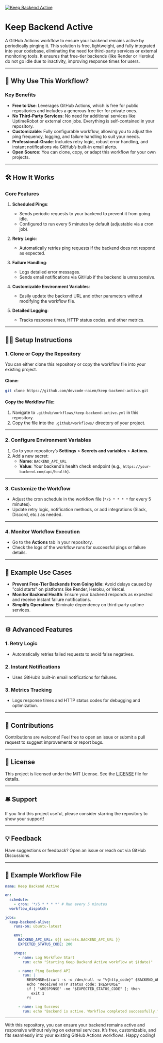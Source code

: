 [![Keep Backend Active](https://github.com/devcode-naiem/keep-backend-active/actions/workflows/keep-backend-active.yml/badge.svg)](https://github.com/devcode-naiem/keep-backend-active/actions/workflows/keep-backend-active.yml)
# Keep Backend Active

A GitHub Actions workflow to ensure your backend remains active by periodically pinging it. This solution is free, lightweight, and fully integrated into your codebase, eliminating the need for third-party services or external monitoring tools. It ensures that free-tier backends (like Render or Heroku) do not go idle due to inactivity, improving response times for users.

---

## 🚀 Why Use This Workflow?

### **Key Benefits**
- **Free to Use**: Leverages GitHub Actions, which is free for public repositories and includes a generous free tier for private ones.
- **No Third-Party Services**: No need for additional services like UptimeRobot or external cron jobs. Everything is self-contained in your repository.
- **Customizable**: Fully configurable workflow, allowing you to adjust the ping frequency, logging, and failure handling to suit your needs.
- **Professional-Grade**: Includes retry logic, robust error handling, and instant notifications via GitHub’s built-in email alerts.
- **Open Source**: You can clone, copy, or adapt this workflow for your own projects.

---

## 🛠️ How It Works

### **Core Features**
1. **Scheduled Pings**:
   - Sends periodic requests to your backend to prevent it from going idle.
   - Configured to run every 5 minutes by default (adjustable via a cron job).

2. **Retry Logic**:
   - Automatically retries ping requests if the backend does not respond as expected.

3. **Failure Handling**:
   - Logs detailed error messages.
   - Sends email notifications via GitHub if the backend is unresponsive.

4. **Customizable Environment Variables**:
   - Easily update the backend URL and other parameters without modifying the workflow file.

5. **Detailed Logging**:
   - Tracks response times, HTTP status codes, and other metrics.

---

## 🧑‍💻 Setup Instructions

### **1. Clone or Copy the Repository**
You can either clone this repository or copy the workflow file into your existing project.

#### Clone:
```bash
git clone https://github.com/devcode-naiem/keep-backend-active.git
```

#### Copy the Workflow File:
1. Navigate to `.github/workflows/keep-backend-active.yml` in this repository.
2. Copy the file into the `.github/workflows/` directory of your project.

---

### **2. Configure Environment Variables**
1. Go to your repository’s **Settings** > **Secrets and variables** > **Actions**.
2. Add a new secret:
   - **Name**: `BACKEND_API_URL`
   - **Value**: Your backend’s health check endpoint (e.g., `https://your-backend.com/api/health`).

---

### **3. Customize the Workflow**
- Adjust the cron schedule in the workflow file (`*/5 * * * *` for every 5 minutes).
- Update retry logic, notification methods, or add integrations (Slack, Discord, etc.) as needed.

---

### **4. Monitor Workflow Execution**
- Go to the **Actions** tab in your repository.
- Check the logs of the workflow runs for successful pings or failure details.

---

## 📌 Example Use Cases

- **Prevent Free-Tier Backends from Going Idle**: Avoid delays caused by "cold starts" on platforms like Render, Heroku, or Vercel.
- **Monitor Backend Health**: Ensure your backend responds as expected and receive instant failure notifications.
- **Simplify Operations**: Eliminate dependency on third-party uptime services.

---

## ⚙️ Advanced Features

### **1. Retry Logic**
- Automatically retries failed requests to avoid false negatives.

### **2. Instant Notifications**
- Uses GitHub’s built-in email notifications for failures.

### **3. Metrics Tracking**
- Logs response times and HTTP status codes for debugging and optimization.

---

## 🤝 Contributions

Contributions are welcome! Feel free to open an issue or submit a pull request to suggest improvements or report bugs.

---

## 📜 License

This project is licensed under the MIT License. See the [LICENSE](LICENSE) file for details.

---

## 🛎️ Support

If you find this project useful, please consider starring the repository to show your support!

---

## 💡 Feedback

Have suggestions or feedback? Open an issue or reach out via GitHub Discussions.

---

## 📂 Example Workflow File

```yaml
name: Keep Backend Active

on:
  schedule:
    - cron: '*/5 * * * *' # Run every 5 minutes
  workflow_dispatch:

jobs:
  keep-backend-alive:
    runs-on: ubuntu-latest

    env:
      BACKEND_API_URL: ${{ secrets.BACKEND_API_URL }}
      EXPECTED_STATUS_CODE: 200

    steps:
      - name: Log Workflow Start
        run: echo "Starting Keep Backend Active workflow at $(date)"

      - name: Ping Backend API
        run: |
          RESPONSE=$(curl -s -o /dev/null -w "%{http_code}" $BACKEND_API_URL)
          echo "Received HTTP status code: $RESPONSE"
          if [ "$RESPONSE" -ne "$EXPECTED_STATUS_CODE" ]; then
            exit 1
          fi

      - name: Log Success
        run: echo "Backend is active. Workflow completed successfully."
```

---

With this repository, you can ensure your backend remains active and responsive without relying on external services. It’s free, customizable, and fits seamlessly into your existing GitHub Actions workflows. Happy coding!


